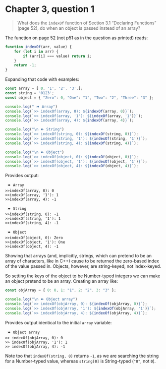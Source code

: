 # Chapter 3, question 1

> What does the `indexOf` function of Section 3.1 “Declaring Functions” (page 52), do when an object is passed instead of an array?

The function on page 52 (not p51 as in the question as printed) reads:

```javascript
function indexOf(arr, value) {
    for (let i in arr) {
        if (arr[i] === value) return i;
    }
    return -1;
}
```

Expanding that code with examples:

```javascript
const array = [ 0, '1', '2', '3',];
const string = '0123';
const object = { "Zero": 0, "One": "1", "Two": "2", "Three": "3" };

console.log(" ⏩️ Array")
console.log(`>> indexOf(array, 0): ${indexOf(array, 0)}`);
console.log(`>> indexOf(array, '1'): ${indexOf(array, '1')}`);
console.log(`>> indexOf(array, 4): ${indexOf(array, 4)}`);

console.log("\n ⏩️ String")
console.log(`>> indexOf(string, 0): ${indexOf(string, 0)}`);
console.log(`>> indexOf(string, '1'): ${indexOf(string, '1')}`);
console.log(`>> indexOf(string, 4): ${indexOf(string, 4)}`);

console.log("\n ⏩️ Object")
console.log(`>> indexOf(object, 0): ${indexOf(object, 0)}`);
console.log(`>> indexOf(object, '1'): ${indexOf(object, '1')}`);
console.log(`>> indexOf(object, 4): ${indexOf(object, 4)}`);
```

Provides output:

```text
 ⏩️ Array
>>indexOf(array, 0): 0
>>indexOf(array, '1'): 1
>>indexOf(array, 4): -1

 ⏩️ String
>>indexOf(string, 0): -1
>>indexOf(string, '1'): 1
>>indexOf(string, 4): -1

 ⏩️ Object
>>indexOf(object, 0): Zero
>>indexOf(object, '1'): One
>>indexOf(object, 4): -1
```

Showing that arrays (and, implicitly, strings, which can pretend to be an array of characters, like in C++) cause to be returned the zero-based index of the value passed in. Objects, however, are string-keyed, not index-keyed.

So setting the keys of the object to be Number-typed integers we can make an object pretend to be an array. Creating an array like:

```javascript
const objArray = { 0: 0, 1: "1", 2: "2", 3: "3" };

console.log("\n ⏩️ Object array")
console.log(`>> indexOf(objArray, 0): ${indexOf(objArray, 0)}`);
console.log(`>> indexOf(objArray, '1'): ${indexOf(objArray, '1')}`);
console.log(`>> indexOf(objArray, 4): ${indexOf(objArray, 4)}`);
```

Provides output identical to the initial `array` variable:

```text
 ⏩️ Object array
>> indexOf(objArray, 0): 0
>> indexOf(objArray, '1'): 1
>> indexOf(objArray, 4): -1
```

Note too that `indexOf(string, 0)` returns `-1`, as we are searching the string for a Number-typed value, whereas `string[0]` is String-typed (`"0"`, not `0`).
